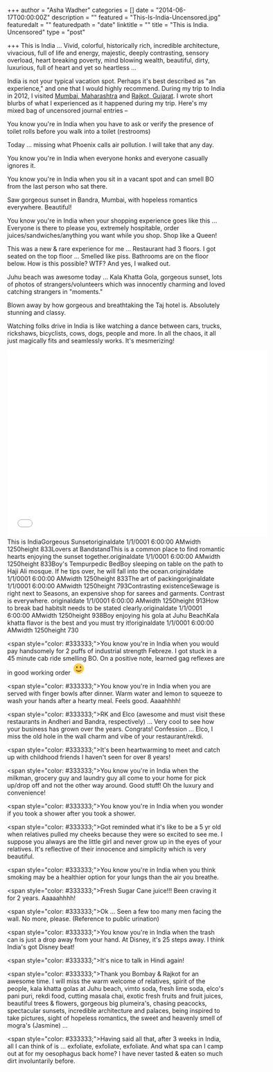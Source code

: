 +++
author = "Asha Wadher"
categories = []
date = "2014-06-17T00:00:00Z"
description = ""
featured = "This-Is-India-Uncensored.jpg"
featuredalt = ""
featuredpath = "date"
linktitle = ""
title = "This is India. Uncensored"
type = "post"

+++
This is India ...
Vivid, colorful, historically rich, incredible architecture, vivacious, full of life and energy, majestic, deeply contrasting, sensory overload, heart breaking poverty, mind blowing wealth, beautiful, dirty, luxurious, full of heart  and yet so heartless ...


India is not your typical vacation spot. Perhaps it's best described as "an experience," and one that I would highly recommend. During my trip to India in 2012, I visited <a href="http://wikitravel.org/en/Mumbai" target="_blank">Mumbai, Maharashtra</a> and <a href="http://en.wikipedia.org/wiki/Rajkot" target="_blank">Rajkot, Gujarat</a>. I wrote short blurbs of what I experienced as it happened during my trip. Here's my mixed bag of uncensored journal entries –

You know you're in India when you have to ask or verify the presence of toilet rolls before you walk into a toilet (restrooms)

Today ...
missing what Phoenix calls air pollution. I will take that any day.

You know you're in India when everyone honks and everyone casually ignores it.

You know you're in India when you sit in a vacant spot and can smell BO from the last person who sat there.

Saw gorgeous sunset in Bandra, Mumbai, with hopeless romantics everywhere. Beautiful!

You know you're in India when your shopping experience goes like this ...
Everyone is there to please you, extremely hospitable, order juices/sandwiches/anything you want while you shop. Shop like a Queen!

This was a new & rare experience for me ...
Restaurant had 3 floors. I got seated on the top floor ...
Smelled like piss. Bathrooms are on the floor below. How is this possible? WTF? And yes, I walked out.

Juhu beach was awesome today ...
Kala Khatta Gola, gorgeous sunset, lots of photos of strangers/volunteers which was innocently charming and loved catching strangers in "moments."

Blown away by how gorgeous and breathtaking the Taj hotel is. Absolutely stunning and classy.

Watching folks drive in India is like watching a dance between cars, trucks, rickshaws, bicyclists, cows, dogs, people and more. In all the chaos, it all just magically fits and seamlessly works. It's mesmerizing!

<iframe width="600" height="430" src="//www.cincopa.com/media-platform/iframe.aspx?fid=A8FAXwrh3EmR" frameborder="0" allowfullscreen scrolling="no"></iframe><noscript><span>This is India</span><span>Gorgeous Sunset</span><span>originaldate</span><span> 1/1/0001 6:00:00 AM</span><span>width</span><span> 1250</span><span>height</span><span> 833</span><span>Lovers at Bandstand</span><span>This is a common place to find romantic hearts enjoying the sunset together.</span><span>originaldate</span><span> 1/1/0001 6:00:00 AM</span><span>width</span><span> 1250</span><span>height</span><span> 833</span><span>Boy's Tempurpedic Bed</span><span>Boy sleeping on table on the path to Haji Ali mosque. If he tips over, he will fall into the ocean.</span><span>originaldate</span><span> 1/1/0001 6:00:00 AM</span><span>width</span><span> 1250</span><span>height</span><span> 833</span><span>The art of packing</span><span>originaldate</span><span> 1/1/0001 6:00:00 AM</span><span>width</span><span> 1250</span><span>height</span><span> 793</span><span>Contrasting existence</span><span>Sewage is right next to Seasons, an expensive shop for sarees and garments. Contrast is everywhere. </span><span>originaldate</span><span> 1/1/0001 6:00:00 AM</span><span>width</span><span> 1250</span><span>height</span><span> 913</span><span>How to break bad habits</span><span>It needs to be stated clearly.</span><span>originaldate</span><span> 1/1/0001 6:00:00 AM</span><span>width</span><span> 1250</span><span>height</span><span> 938</span><span>Boy enjoying his gola at Juhu Beach</span><span>Kala khatta flavor is the best and you must try it!</span><span>originaldate</span><span> 1/1/0001 6:00:00 AM</span><span>width</span><span> 1250</span><span>height</span><span> 730</span></noscript>

<span style=\"color: #333333;\">You know you're in India when you would pay handsomely for 2 puffs of industrial strength Febreze. I got stuck in a 45 minute cab ride smelling BO. On a positive note, learned gag reflexes are in good working order  ![:)](/img/twiztedmyrtle/simple-smile.png)</span>

<span style=\"color: #333333;\">You know you're in India when you are served with finger bowls after dinner. Warm water and lemon to squeeze to wash your hands after a hearty meal. Feels good.  Aaaahhhh!</span>

<span style=\"color: #333333;\">RK and Elco (awesome and must visit these restaurants in Andheri and Bandra, respectively) ...
Very cool to see how your business has grown over the years. Congrats! Confession ...
Elco, I miss the old hole in the wall charm and vibe of your restaurant/rekdi.</span>

<span style=\"color: #333333;\">It's been heartwarming to meet and catch up with childhood friends I haven't seen for over 8 years!</span>

<span style=\"color: #333333;\">You know you're in India when the milkman, grocery guy and laundry guy all come to your home for pick up/drop off and not the other way around. Good stuff! Oh the luxury and convenience!</span>

<span style=\"color: #333333;\">You know you're in India when you wonder if you took a shower after you took a shower.</span>

<span style=\"color: #333333;\">Got reminded what it's like to be a 5 yr old when relatives pulled my cheeks because they were so excited to see me. I suppose you always are the little girl and never grow up in the eyes of your relatives. It's reflective of their innocence and simplicity which is very beautiful.</span>

<span style=\"color: #333333;\">You know you're in India when you think smoking may be a healthier option for your lungs than the air you breathe.</span>

<span style=\"color: #333333;\">Fresh Sugar Cane juice!!! Been craving it for 2 years. Aaaaahhhh!</span>

<span style=\"color: #333333;\">Ok ...
Seen a few too many men facing the wall. No more, please. (Reference to public urination)</span>

<span style=\"color: #333333;\">You know you're in India when the trash can is just a drop away from your hand. At Disney, it's 25 steps away. I think India's got Disney beat!</span>

<span style=\"color: #333333;\">It's nice to talk in Hindi again!</span>

<span style=\"color: #333333;\">Thank you Bombay & Rajkot for an awesome time. I will miss the warm welcome of relatives, spirit of the people, kala khatta golas at Juhu beach, vimto soda, fresh lime soda, elco's pani puri, rekdi food, cutting masala chai, exotic fresh fruits and fruit juices, beautiful trees & flowers, gorgeous big plumeira's, chasing peacocks, spectacular sunsets, incredible architecture and palaces, being inspired to take pictures, sight of hopeless romantics, the sweet and heavenly smell of mogra's (Jasmine) ...
</span>

<span style=\"color: #333333;\">Having said all that, after 3 weeks in India, all I can think of is ...
exfoliate, exfoliate, exfoliate. And what spa can I camp out at for my oesophagus back home? I have never tasted & eaten so much dirt involuntarily before.</span>
